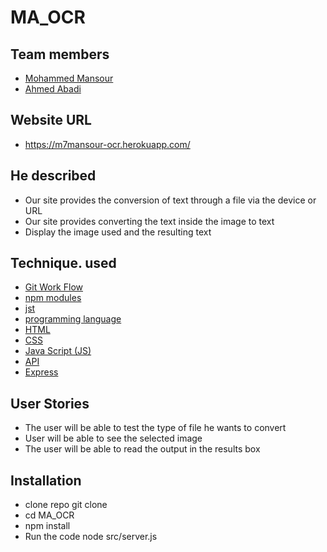 # MA_OCR

## Team members
* [Mohammed Mansour](https://github.com/M7Mansour)
* [Ahmed Abadi](https://github.com/AhemdAboAbadi)

## Website URL
  * https://m7mansour-ocr.herokuapp.com/


## He described
  * Our site provides the conversion of text through a file via the device or URL
  * Our site provides converting the text inside the image to text
  * Display the image used and the resulting text
  

## Technique. used
* [Git Work Flow]()
* [npm modules]()
* [jst]()
* [programming language]()
* [HTML]()
* [CSS]()
* [Java Script (JS)]()
* [API]()
* [Express]()


## User Stories
* The user will be able to test the type of file he wants to convert
* User will be able to see the selected image
* The user will be able to read the output in the results box

## Installation
* clone repo git clone
* cd MA_OCR
* npm install
* Run the code node src/server.js
